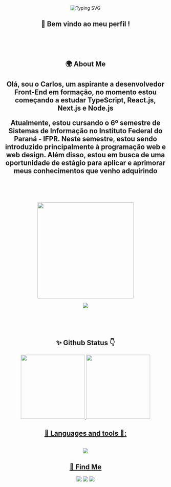 <div align="center">

<img src="https://readme-typing-svg.herokuapp.com?size=35&duration=5000&color=FF58C4&center=true&width=800&lines=Olá,+Meu+nome+é+Carlos;+Dev.Front+End+em+formação;+Graduando+em+Sistemas+de+Informação+IFPR" alt="Typing SVG">
  
<h2> 🥽 Bem vindo ao meu perfil ! </h2>

<br><br><br>
  
<div>
  
<h2> 🌍 About Me <h2>

<p>Olá, sou o Carlos, um aspirante a desenvolvedor Front-End em formação, no momento estou começando a estudar TypeScript, React.js, Next.js e Node.js</p>

<p>Atualmente, estou cursando o 6º semestre de Sistemas de Informação no Instituto Federal do Paraná - IFPR. Neste semestre, estou sendo introduzido principalmente à programação web e web design. Além disso, estou em busca de uma oportunidade de estágio para aplicar e aprimorar meus conhecimentos que venho adquirindo</p>
  
</div>
  
<br><br><br>

<img height="300" src="https://user-images.githubusercontent.com/60597290/151966205-54a50cb6-2401-49bc-992c-dd926c8ecd09.svg"/>
  
![](https://komarev.com/ghpvc/?username=CarlosC4rvalho&color=blueviolet&label=Profile+Views)

<br>
<br>
<br>

<h2> ✨ Github Status 👇 </h2>

<div align="center">  
  <a href="https://github.com/CarlosC4rvalho">
    <img height="200em" src="https://github-readme-stats.vercel.app/api/top-langs/?username=CarlosC4rvalho&layout=compact&langs_count=7&theme=dracula"/>
    <img height="200em" src="https://github-readme-stats.vercel.app/api?username=CarlosC4rvalho&show_icons=true&theme=dracula&include_all_commits=true&count_private=true"/>
</div>

<h2> 💜 Languages and tools 💜: </h2>

<div style="display: inline_block"><br>
 <img src="https://github.com/CarlosC4rvalho/CarlosC4rvalho/assets/110244419/affa737c-9ebf-4269-bc41-427fc590659c"
</div>

<h2> 📩 Find Me </h2>
  
<div>
  <a href="https://instagram.com/carlos_c4rvalho" target="_blank"><img src="https://img.shields.io/badge/-Instagram-%23E4405F?style=for-the-badge&logo=instagram&logoColor=white" target="_blank"></a>
  <a href = "mailto:carlos561649@gmail.com"><img src="https://img.shields.io/badge/Gmail-D14836?style=for-the-badge&logo=gmail&logoColor=white" target="_blank"></a>
  <a href="https://www.linkedin.com/in/carloscarvalho22" target="_blank"><img src="https://img.shields.io/badge/-LinkedIn-%230077B5?style=for-the-badge&logo=linkedin&logoColor=white" target="_blank"></a>
</div>
